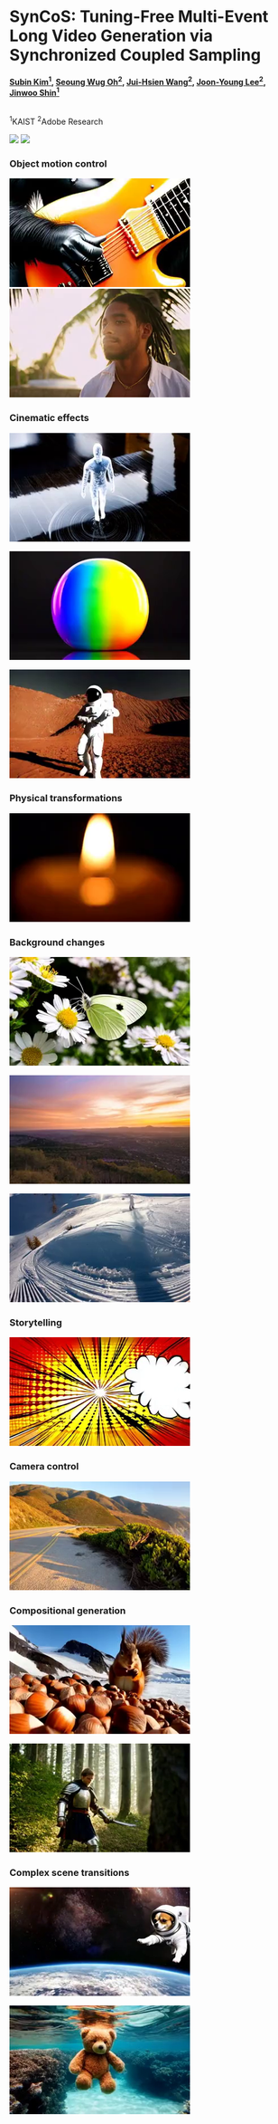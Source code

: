 # SynCoS: Tuning-Free Multi-Event Long Video Generation via Synchronized Coupled Sampling

**[Subin Kim<sup>1</sup>](https://subin-kim-cv.github.io/), 
[Seoung Wug Oh<sup>2</sup>](https://sites.google.com/view/seoungwugoh/), 
[Jui-Hsien Wang<sup>2</sup>](https://juiwang.com/), 
[Joon-Young Lee<sup>2</sup>](https://joonyoung-cv.github.io/), 
[Jinwoo Shin<sup>1](https://alinlab.kaist.ac.kr/shin.html)**


<br>
<sup>1</sup>KAIST
<sup>2</sup>Adobe Research


<a href='https://arxiv.org/abs/2503.08605'><img src='https://img.shields.io/badge/ArXiv-2503.08605-red'></a> 
<a href='https://syncos2025.github.io/'><img src='https://img.shields.io/badge/Project-Page-Green'></a>

### Object motion control
[![gorilla](https://github.com/subin-kim-cv/SynCoS/blob/main/assets/images/gorilla.png)](https://github.com/subin-kim-cv/SynCoS/blob/main/assets/gorilla.mp4)
[![Jamaican](https://github.com/subin-kim-cv/SynCoS/blob/main/assets/images/jamaican.png)](https://github.com/subin-kim-cv/SynCoS/blob/main/assets/jamaican.mp4)


### Cinematic effects
[![figure](https://github.com/subin-kim-cv/SynCoS/blob/main/assets/images/figure.png)](https://github.com/subin-kim-cv/SynCoS/blob/main/assets/figure.mp4)

[![apple](https://github.com/subin-kim-cv/SynCoS/blob/main/assets/images/apple.png)](https://github.com/subin-kim-cv/SynCoS/blob/main/assets/apple.mp4)

[![astronaut](https://github.com/subin-kim-cv/SynCoS/blob/main/assets/images/astronaut.png)](https://github.com/subin-kim-cv/SynCoS/blob/main/assets/astronaut.mp4)

### Physical transformations
[![candle](https://github.com/subin-kim-cv/SynCoS/blob/main/assets/images/candle.png)](https://github.com/subin-kim-cv/SynCoS/blob/main/assets/candle.mp4)

### Background changes
[![butterfly](https://github.com/subin-kim-cv/SynCoS/blob/main/assets/images/butterfly.png)](https://github.com/subin-kim-cv/SynCoS/blob/main/assets/butterfly.mp4)

[![city](https://github.com/subin-kim-cv/SynCoS/blob/main/assets/images/city.png)](https://github.com/subin-kim-cv/SynCoS/blob/main/assets/city.mp4)

[![surfing](https://github.com/subin-kim-cv/SynCoS/blob/main/assets/images/surfing.png)](https://github.com/subin-kim-cv/SynCoS/blob/main/assets/surfing.mp4)


### Storytelling
[![bear](https://github.com/subin-kim-cv/SynCoS/blob/main/assets/images/bear.png)](https://github.com/subin-kim-cv/SynCoS/blob/main/assets/bear.mp4)



### Camera control
[![beach](https://github.com/subin-kim-cv/SynCoS/blob/main/assets/images/beach.png)](https://github.com/subin-kim-cv/SynCoS/blob/main/assets/beach.mp4)


### Compositional generation
[![squirrel](https://github.com/subin-kim-cv/SynCoS/blob/main/assets/images/squirrel.png)](https://github.com/subin-kim-cv/SynCoS/blob/main/assets/squirrel.mp4)


[![travelers](https://github.com/subin-kim-cv/SynCoS/blob/main/assets/images/travelers.png)](https://github.com/subin-kim-cv/SynCoS/blob/main/assets/travelers.mp4)



### Complex scene transitions
[![chihuahua](https://github.com/subin-kim-cv/SynCoS/blob/main/assets/images/chihuahua.png)](https://github.com/subin-kim-cv/SynCoS/blob/main/assets/chihuahua.mp4)

[![teddybear](https://github.com/subin-kim-cv/SynCoS/blob/main/assets/images/teddybear.png)](https://github.com/subin-kim-cv/SynCoS/blob/main/assets/teddybear.mp4)
